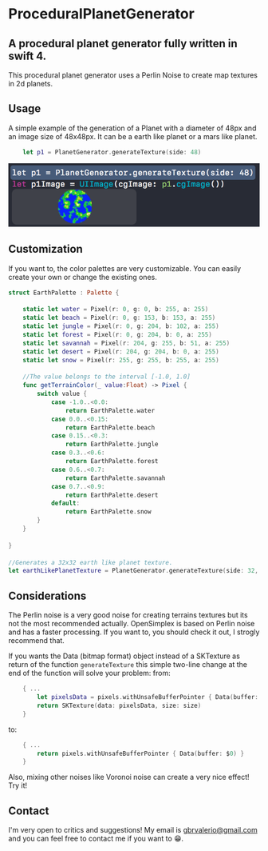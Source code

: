 # ProceduralPlanetGenerator
A procedural planet generator fully written in swift 4.
------------------

This procedural planet generator uses a Perlin Noise to create map textures in 2d planets.

## Usage
A simple example of the generation of a Planet with a diameter of 48px and an image size of 48x48px. It can be a earth like planet or a mars like planet.
```swift
    let p1 = PlanetGenerator.generateTexture(side: 48)
```
![Generated planet](https://raw.githubusercontent.com/gbrvalerio/ProceduralPlanetGenerator/master/example.png)

## Customization
If you want to, the color palettes are very customizable. You can easily create your own or change the existing ones.
```swift
struct EarthPalette : Palette {

    static let water = Pixel(r: 0, g: 0, b: 255, a: 255)
    static let beach = Pixel(r: 0, g: 153, b: 153, a: 255)
    static let jungle = Pixel(r: 0, g: 204, b: 102, a: 255)
    static let forest = Pixel(r: 0, g: 204, b: 0, a: 255)
    static let savannah = Pixel(r: 204, g: 255, b: 51, a: 255)
    static let desert = Pixel(r: 204, g: 204, b: 0, a: 255)
    static let snow = Pixel(r: 255, g: 255, b: 255, a: 255)

    //The value belongs to the interval [-1.0, 1.0]
    func getTerrainColor(_ value:Float) -> Pixel {
        switch value {
            case -1.0..<0.0:
                return EarthPalette.water
            case 0.0..<0.15:
                return EarthPalette.beach
            case 0.15..<0.3:
                return EarthPalette.jungle
            case 0.3..<0.6:
                return EarthPalette.forest
            case 0.6..<0.7:
                return EarthPalette.savannah
            case 0.7..<0.9:
                return EarthPalette.desert
            default:
                return EarthPalette.snow
        }
    }

}

//Generates a 32x32 earth like planet texture.
let earthLikePlanetTexture = PlanetGenerator.generateTexture(side: 32, userPalette: EarthPalette())
```

## Considerations
The Perlin noise is a very good noise for creating terrains textures but its not the most recommended actually. OpenSimplex is based on Perlin noise and has a faster processing. If you want to, you should check it out, I strogly recommend that.

If you wants the Data (bitmap format) object instead of a SKTexture as return of the function ```generateTexture``` this simple two-line change at the end of the function will solve your problem:
from:
```swift
    { ...
        let pixelsData = pixels.withUnsafeBufferPointer { Data(buffer: $0) }
        return SKTexture(data: pixelsData, size: size)
    }
```
to:
```swift
    { ...
        return pixels.withUnsafeBufferPointer { Data(buffer: $0) }
    }
```

Also, mixing other noises like Voronoi noise can create a very nice effect! Try it!

## Contact
I'm very open to critics and suggestions! My email is gbrvalerio@gmail.com and you can feel free to contact me if you want to 😁.
